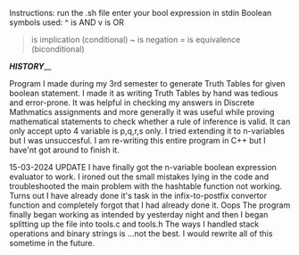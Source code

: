 Instructions:
run the .sh file
enter your bool expression in stdin
Boolean symbols used:
^ is AND 
v is OR
> is implication (conditional)
~ is negation
= is equivalence (biconditional)



_____HISTORY_______

Program I made during my 3rd semester to generate Truth Tables for given boolean statement.
I made it as writing Truth Tables by hand was tedious and error-prone.
It was helpful in checking my answers in Discrete Mathmatics assignments and more generally it was useful while proving mathematical statements to check whether a rule of inference is valid.
It can only accept upto 4 variable is p,q,r,s only. I tried extending it to n-variables but I was unsuccesful.
I am re-writing this entire program in C++ but I have'nt got around to finish it. 

15-03-2024 UPDATE
I have finally got the n-variable boolean expression evaluator to work. I ironed out the small mistakes lying in the code and troubleshooted the main problem with the hashtable function not working. Turns out I have already done it's task in the infix-to-postfix convertor function and completely forgot that I had already done it. Oops
The program finally began working as intended by yesterday night and then I began splitting up the file into tools.c and tools.h 
The ways I handled stack operations and binary strings is ...not the best. I would rewrite all of this sometime in the future.